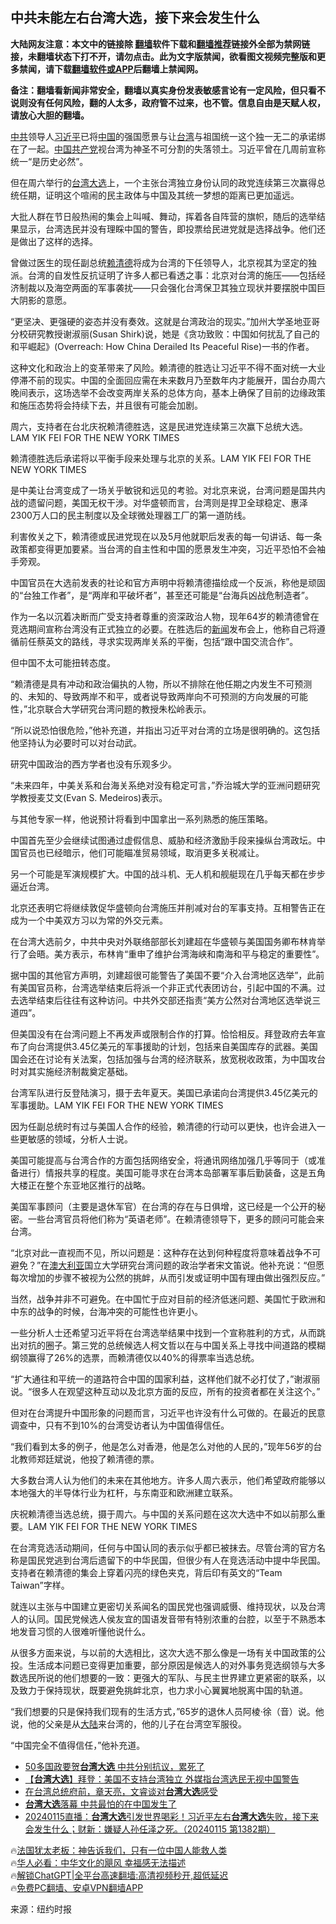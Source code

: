  <!-- 面包屑导航 --> <h2>中共未能左右台湾大选，接下来会发生什么</h2> <p class="notice"><b>大陆网友注意：本文中的链接除 <a href="https://github.com/bannedbook/fanqiang" >翻墙</a>软件下载和<a href="https://github.com/killgcd/justmysocks/blob/master/README.md">翻墙推荐</a>链接外全部为禁网链接，未翻墙状态下打不开，请勿点击。此为文字版禁闻，欲看图文视频完整版和更多禁闻，请下载<a href="https://github.com/bannedbook/fanqiang">翻墙软件或APP</a>后翻墙上禁闻网。</p><p>备注：翻墙看新闻非常安全，翻墙以真实身份发表敏感言论有一定风险，但只看不说则没有任何风险，翻的人太多，政府管不过来，也不管。信息自由是天赋人权，请放心大胆的翻墙。</b></p>  <div class="entry"> <p><a href="https://www.bannedbook.org/bnews/tag/%e4%b8%ad%e5%85%b1/" class="st_tag internal_tag" rel="tag" title="标签 中共 下的日志">中共</a>领导人<a href="https://www.bannedbook.org/bnews/tag/%e4%b9%a0%e8%bf%91%e5%b9%b3/" class="st_tag internal_tag" rel="tag" title="标签 习近平 下的日志">习近平</a>已将<span class='wp_keywordlink_affiliate'><a href="https://www.bannedbook.org/" title="中国" target="_blank">中国</a></span>的强国愿景与让<a href="https://www.bannedbook.org/bnews/tag/%e5%8f%b0%e6%b9%be/" class="st_tag internal_tag" rel="tag" title="标签 台湾 下的日志">台湾</a>与祖国统一这个独一无二的承诺绑在了一起。<a href="https://www.bannedbook.org/bnews/tag/%E4%B8%AD%E5%9B%BD/" class="st_tag internal_tag" rel="tag" title="标签 中国 下的日志">中国</a><a href="https://www.bannedbook.org/bnews/tag/%e5%85%b1%e4%ba%a7%e5%85%9a/" class="st_tag internal_tag" rel="tag" title="标签 共产党 下的日志">共产党</a>视台湾为神圣不可分割的失落领土。习近平曾在几周前宣称统一“是历史必然”。</p> <p>但在周六举行的<a href="https://www.bannedbook.org/bnews/tag/%e5%8f%b0%e6%b9%be%e5%a4%a7%e9%80%89/" class="st_tag internal_tag" rel="tag" title="标签 台湾大选 下的日志">台湾大选</a>上，一个主张台湾独立身份认同的政党连续第三次赢得总统任期，证明这个喧闹的民主政体与中国及其统一梦想的距离已更加遥远。</p> <p>大批人群在节日般热闹的集会上叫喊、舞动，挥着各自阵营的旗帜，随后的选举结果显示，台湾选民并没有理睬中国的警告，即投票给民进党就是选择战争。他们还是做出了这样的选择。</p> <p>曾做过医生的现任副总统<a href="https://www.bannedbook.org/bnews/tag/%e8%b5%96%e6%b8%85%e5%be%b7/" class="st_tag internal_tag" rel="tag" title="标签 赖清德 下的日志">赖清德</a>将成为台湾的下任领导人，北京视其为坚定的独派。台湾的自发性反抗证明了许多人都已看透之事：北京对台湾的施压——包括经济制裁以及海空两面的军事袭扰——只会强化台湾保卫其独立现状并要摆脱中国巨大阴影的意愿。</p> <p>“更坚决、更强硬的姿态并没有奏效。这就是台湾政治的现实。”加州大学圣地亚哥分校研究教授谢淑丽(Susan Shirk)说，她是《贪功致败：中国如何扰乱了自己的和平崛起》(Overreach: How China Derailed Its Peaceful Rise)一书的作者。</p> <p>这种文化和政治上的变革带来了风险。赖清德的胜选让习近平不得不面对统一大业停滞不前的现实。中国的全面回应需在未来数月乃至数年内才能展开，国台办周六晚间表示，这场选举不会改变两岸关系的总体方向，基本上确保了目前的边缘政策和施压态势将会持续下去，并且很有可能会加剧。</p> <p>周六，支持者在台北庆祝赖清德胜选，这是民进党连续第三次赢下总统大选。LAM YIK FEI FOR THE NEW YORK TIMES</p> <p>赖清德胜选后承诺将以平衡手段来处理与北京的关系。LAM YIK FEI FOR THE NEW YORK TIMES</p> <p>是中美让台湾变成了一场关乎敏锐和远见的考验。对北京来说，台湾问题是国共内战的遗留问题，美国无权干涉。对华盛顿而言，台湾则是捍卫全球稳定、惠泽2300万人口的民主制度以及全球微处理器工厂的第一道防线。</p> <p>利害攸关之下，赖清德或民进党现在以及5月他就职后发表的每一句讲话、每一条政策都变得更加要紧。当台湾的自主性和中国的愿景发生冲突，习近平恐怕不会袖手旁观。</p> <p>中国官员在大选前发表的社论和官方声明中将赖清德描绘成一个反派，称他是顽固的“台独工作者”，是“两岸和平破坏者”，甚至还可能是“台海兵凶战危制造者”。</p> <p>作为一名以沉着决断而广受支持者尊重的资深政治人物，现年64岁的赖清德曾在竞选期间宣称台湾没有正式独立的必要。在胜选后的<span class='wp_keywordlink_affiliate'><a href="https://www.bannedbook.org/" title="新闻">新闻</a></span>发布会上，他称自己将遵循前任蔡英文的路线，寻求实现两岸关系的平衡，包括“跟中国交流合作”。</p> <p>但中国不太可能扭转态度。</p> <p>“赖清德是具有冲动和政治偏执的人物，所以不排除在他任期之内发生不可预测的、未知的、导致两岸不和平，或者说导致两岸向不可预测的方向发展的可能性，”北京联合大学研究台湾问题的教授朱松岭表示。</p> <p>“所以说恐怕很危险，”他补充道，并指出习近平对台湾的立场是很明确的。这包括他坚持认为必要时可以对台动武。</p> <p>研究中国政治的西方学者也没有乐观多少。</p> <p>“未来四年，中美关系和台海关系绝对没有稳定可言，”乔治城大学的亚洲问题研究学教授麦艾文(Evan S. Medeiros)表示。</p> <p>与其他专家一样，他说预计将看到中国拿出一系列熟悉的施压策略。</p> <p>中国首先至少会继续试图通过虚假信息、威胁和经济激励手段来操纵台湾政坛。中国官员也已经暗示，他们可能瞄准贸易领域，取消更多关税减让。</p> <p>另一个可能是军演规模扩大。中国的战斗机、无人机和舰艇现在几乎每天都在步步逼近台湾。</p>  <p>北京还表明它将继续敦促华盛顿向台湾施压并削减对台的军事支持。互相警告正在成为一个中美双方习以为常的外交元素。</p> <p>在台湾大选前夕，中共中央对外联络部部长刘建超在华盛顿与美国国务卿布林肯举行了会晤。美方表示，布林肯“重申了维护台湾海峡和南海和平与稳定的重要性”。</p> <p>据中国的其他官方声明，刘建超很可能警告了美国不要“介入台湾地区选举”，此前有美国官员称，台湾选举结束后将派一个非正式代表团访台，引起中国的不满。过去选举结束后往往有这种访问。中共外交部还指责“美方公然对台湾地区选举说三道四”。</p> <p>但美国没有在台湾问题上不再发声或限制合作的打算。恰恰相反。拜登政府去年宣布了向台湾提供3.45亿美元的军事援助的计划，包括来自美国库存的武器。美国国会还在讨论有关法案，包括加强与台湾的经济联系，放宽税收政策，为中国攻台时对其实施经济制裁奠定基础。</p> <p>台湾军队进行反登陆演习，摄于去年夏天。美国已承诺向台湾提供3.45亿美元的军事援助。LAM YIK FEI FOR THE NEW YORK TIMES</p> <p>因为任副总统时有过与美国人合作的经验，赖清德的行动可以更快，也许会进入一些更敏感的领域，分析人士说。</p> <p>美国可能提高与台湾合作的方面包括网络安全，将通讯网络加强几乎等同于（或准备进行）情报共享的程度。美国可能寻求在台湾本岛部署军事后勤装备，这是五角大楼正在整个东亚地区推行的战略。</p> <p>美国军事顾问（主要是退休军官）在台湾的存在与日俱增，这已经是一个公开的秘密。一些台湾官员将他们称为“英语老师”。在赖清德领导下，更多的顾问可能会来台湾。</p> <p>“北京对此一直视而不见，所以问题是：这种存在达到何种程度将意味着战争不可避免？”在<a href="https://www.bannedbook.org/bnews/tag/%e6%be%b3%e5%a4%a7%e5%88%a9%e4%ba%9a/" class="st_tag internal_tag" rel="tag" title="标签 澳大利亚 下的日志">澳大利亚</a>国立大学研究台湾问题的政治学者宋文笛说。他补充说：“但愿每次增加的步骤不被视为公然的挑衅，从而引发或证明中国有理由做出强烈反应。”</p> <p>当然，战争并非不可避免。在中国忙于应对目前的经济低迷问题、美国忙于欧洲和中东的战争的时候，台海冲突的可能性也许更小。</p>  <p>一些分析人士还希望习近平将在台湾选举结果中找到一个宣称胜利的方式，从而跳出对抗的圈子。第三党的总统候选人柯文哲以在与中国关系上寻找中间道路的模糊纲领赢得了26%的选票，而赖清德仅以40%的得票率当选总统。</p> <p>“扩大通往和平统一的道路符合中国的国家利益，这样他们就不必打仗了，”谢淑丽说。“很多人在观望这种互动以及北京方面的反应，所有的投资者都在关注这个。”</p> <p>但对在台湾提升中国形象的问题而言，习近平也许没有什么可做的。在最近的民意调查中，只有不到10%的台湾受访者认为中国值得信任。</p> <p>&#8220;我们看到太多的例子，他是怎么对香港，他是怎么对他的人民的，”现年56岁的台北教师郑廷斌说，他投了赖清德的票。</p> <p>大多数台湾人认为他们的未来在其他地方。许多人周六表示，他们希望政府能够以本地强大的半导体行业为杠杆，与东南亚和欧洲建立联系。</p> <p>庆祝赖清德当选总统，摄于周六。与中国的关系问题在这次大选中不如以前那么重要。LAM YIK FEI FOR THE NEW YORK TIMES</p> <p>在台湾竞选活动期间，任何与中国认同的表示似乎都已被抹去。尽管台湾的官方名称是国民党逃到台湾后遗留下的中华民国，但很少有人在竞选活动中提中华民国。支持者在赖清德的集会上穿着闪亮的绿色夹克，背后印有英文的“Team Taiwan”字样。</p> <p>就连以主张与中国建立更密切关系闻名的国民党也强调威慑、维持现状，以及台湾人的认同。国民党候选人侯友宜的国语发音带有特别浓重的台腔，以至于不熟悉本地发音习惯的人很难听懂他说什么。</p> <p>从很多方面来说，与以前的大选相比，这次大选不那么像是一场有关中国政策的公投。生活成本问题已变得更加重要，部分原因是候选人的对外事务竞选纲领与大多数选民所说的他们想要的一致：更强大的军队、与民主世界建立更紧密的联系，以及致力于保持现状，既要避免挑衅北京，也力求小心翼翼地脱离中国的轨道。</p> <p>“我们想要的只是保持我们现有的生活方式，”65岁的退休人员阿棱·徐（音）说。他说，他的父亲是从<span class='wp_keywordlink_affiliate'><a href="https://www.bannedbook.org/" title="大陆" target="_blank">大陆</a></span>来台湾的，他的儿子在台湾空军服役。</p>  <p>“中国完全不值得信任，”他补充道。</p> <!--<div id="taboola-mid-1"></div>--><ul class='op-related-articles' title='相关阅读'> <li><a href='https://www.bannedbook.org/bnews/ccpdope/20240115/1988105.html' target='_blank'>50多国政要贺<b>台湾大选</b> 中共分别抗议，累死了</a></li> <li><a href='https://www.bannedbook.org/bnews/headline/20240115/1988102.html' target='_blank'>【<b>台湾大选</b>】拜登：美国不支持台湾独立 外媒指台湾选民无视中国警告</a></li> <li><a href='https://www.bannedbook.org/bnews/comments/20240115/1988089.html' target='_blank'>在台湾总统府前，章天亮，文睿谈对<b>台湾大选</b>感受</a></li> <li><a href='https://www.bannedbook.org/bnews/ccpdope/20240115/1988088.html' target='_blank'><b>台湾大选</b>落幕 中共最怕的在中国发生了</a></li> <li><a href='https://www.bannedbook.org/bnews/sohnews/20240115/1988064.html' target='_blank'>20240115直播：<b>台湾大选</b>引发世界喝彩！习近平左右<b>台湾大选</b>失败，接下来会发生什么；财新：嫌疑人孙任泽之死。（20240115 第1382期）</a></li> </ul> <p class="texttj"> 🔥<a href="https://www.bannedbook.org/bnews/ssgc/20230219/1850782.html" target="_blank">法国犹太老板：神告诉我们，只有一位中国人能救人类</a><br/> 🔥<a href="https://www.bannedbook.org/bnews/comments/20220220/1694796.html" target="_blank">华人必看：中华文化的飓风 幸福感无法描述</a><br/> 🔥<a href="https://github.com/bannedbook/fanqiang/wiki/V2ray%E6%9C%BA%E5%9C%BA" target="_blank">解锁ChatGPT|全平台高速翻墙:高清视频秒开,超低延迟</a><br/> 🔥<a href="https://github.com/bannedbook/fanqiang/wiki/%E7%A6%81%E9%97%BB%E7%BD%91%E5%AE%89%E5%8D%93%E7%BF%BB%E5%A2%99%E6%96%B0%E9%97%BBAPP" target="_blank">免费PC翻墙、安卓VPN翻墙APP</a><br/> </p><p class="src-info">来源：纽约时报 </p><a name='sharetosocial'></a> <div style="margin-bottom:5px;padding-bottom:5px;clear:both"> <div id="archive-pix-1" class="banner-ads"> <!-- AuctionX Display platform tag START --> <div id="27602x728x90x621x_ADSLOT1" clicktrack="%%CLICK_URL_ESC%%"></div>  <!-- AuctionX Display platform tag END --> </div> <div id="archive-pix-2" class="banner-ads"> <!-- AuctionX Display platform tag START --> <div id="27556x300x250x621x_ADSLOT1" clicktrack="%%CLICK_URL_ESC%%" style="margin:0 auto;text-align:center"></div>  <!-- AuctionX Display platform tag END --> </div> </div>  <div id="archive-pix-1" class="banner-ads"> <!-- AuctionX Display platform tag START --> <div id="27603x728x90x621x_ADSLOT1" clicktrack="%%CLICK_URL_ESC%%"></div>  <!-- AuctionX Display platform tag END --> </div> </div><!--END ENTRY--> 